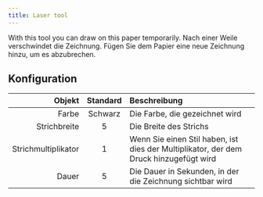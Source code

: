 ```yaml
---
title: Laser tool
---
```


With this tool you can draw on this paper temporarily. Nach einer Weile verschwindet die Zeichnung. Fügen Sie dem Papier eine neue Zeichnung hinzu, um es abzubrechen.

## Konfiguration

|              Objekt | Standard | Beschreibung                                                                          |
| ------------------: | :------: | :------------------------------------------------------------------------------------ |
|               Farbe |  Schwarz | Die Farbe, die gezeichnet wird                                                        |
|        Strichbreite |     5    | Die Breite des Strichs                                                                |
| Strichmultiplikator |     1    | Wenn Sie einen Stil haben, ist dies der Multiplikator, der dem Druck hinzugefügt wird |
|               Dauer |     5    | Die Dauer in Sekunden, in der die Zeichnung sichtbar wird                             |
